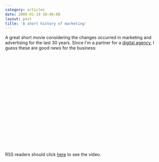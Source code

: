 ```yaml
---
category: articles
date: 2009-01-19 10:46:08
layout: post
title: 'A short history of marketing'
---
```


<p>A great short movie considering the changes occurred in marketing and advertising for the last 30 years. Since I'm a partner for a <a href="http://excentric.pt/">digital agency</a>, I guess these are good news for the business:</p>

<object width="400" height="300"><param name="allowfullscreen" value="true" >

<param name="allowscriptaccess" value="always" >
<param name="movie" value="http://vimeo.com/moogaloop.swf?clip_id=2753002&amp;server=vimeo.com&amp;show_title=1&amp;show_byline=1&amp;show_portrait=0&amp;color=&amp;fullscreen=1" >

<embed src="http://vimeo.com/moogaloop.swf?clip_id=2753002&amp;server=vimeo.com&amp;show_title=1&amp;show_byline=1&amp;show_portrait=0&amp;color=&amp;fullscreen=1" type="application/x-shockwave-flash" allowfullscreen="true" allowscriptaccess="always" width="400" height="300" >
</object><p>RSS readers should click <a href="//joaobordalo.com/articles/2009/01/19/a-short-history-of-marketing">here</a> to see the video.</p>
